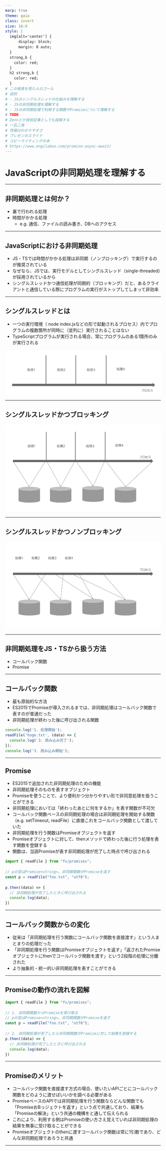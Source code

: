 ```yaml
---
marp: true
theme: gaia
class: invert
size: 16:9
style: |
  img[alt='center'] {
      display: block;
      margin: 0 auto;
  }
  strong,b {
    color: red;
  }
  h2 strong,b {
    color: red;
  }
# この発表を見た人のゴール
# 目的
# - JSのシングルスレッドの仕組みを理解する
# - JSの非同期処理を理解する
# - JSの非同期処理で利用する関数やPromiseについて理解する
# TODO
# Zennとか技術記事としても投稿する
# 一石二鳥
# 究極のわかりやすさ
# プレゼンのスライド
# コピーライティングの本
# https://www.engilaboo.com/promise-async-await/
---
```


<!--
_class:
  - lead
  - invert
_footer: ""
-->

# JavaScriptの非同期処理を理解する

---

## 非同期処理とは何か？

- 裏で行われる処理
- 時間がかかる処理
    - e.g. 通信、ファイルの読み書き、DBへのアクセス

---

## JavaScriptにおける非同期処理

- JS・TSでは時間がかかる処理は非同期（ノンブロッキング）で実行するのが推奨されている
- なぜなら、JSでは、実行モデルとしてシングルスレッド（single-threaded）が採用されているから
- シングルスレッドかつ通信処理が同期的（ブロッキング）だと、あるクライアントと通信している際にプログラムの実行がストップしてしまって非効率

---

## シングルスレッドとは

- 一つの実行環境（ node index.jsなどの形で起動されるプロセス）内でプログラムの複数箇所が同時に（並列に）実行されることはない
- TypeScriptプログラムが実行される場合、常にプログラムのある1箇所のみが実行される

![w:980 center drop-shadow](4.png)

---

## シングルスレッドかつブロッキング

![w:940 center drop-shadow](2.jpg)

---

## シングルスレッドかつノンブロッキング

![w:940 center drop-shadow](3.jpg)

---

## 非同期処理をJS・TSから扱う方法

- コールバック関数
- Promise

---

## コールバック関数

- 最も原始的な方法
- ES2015でPromiseが導入されるまでは、非同期処理はコールバック関数で表すのが普通だった
- 非同期処理が終わった後に呼び出される関数

```ts
console.log('1. 処理開始');
readFile('hoge.txt', (data) => {
  console.log('3. 読み込み完了');
});
console.log('3. 読み込み開始');
```

---

## Promise

- ES2015で追加された非同期処理のための機能
- 非同期処理そのものを表すオブジェクト
- Promiseを使うことで、より便利かつ分かりやすい形で非同意処理を扱うことができる
- 非同期処理においては「終わったあとに何をするか」を表す関数が不可欠
- コールバック関数ベースの非同期処理の場合は非同期処理を開始する関数（e.g. setTimeout, readFile）に直接これをコールバック関数として渡していた
- 非同期処理を行う関数はPromiseオブジェクトを返す
- Promiseオブジェクトに対して、thenメソッドで終わった後に行う処理を表す関数を登録する
- 関数は、当該Promiseが表す非同期処理が完了した時点で呼び出される

```ts
import { readFile } from "fs/promises";

// pの型はPromise<string>。非同期関数がPromiseを返す
const p = readFile("foo.txt", "utf8");

p.then((data) => {
  // 非同期処理が完了したときに呼び出される
  console.log(data);
})
```

--- 

## コールバック関数からの変化

- 従来は「非同期処理を行う関数にコールバック関数を直接渡す」という人まとまりの処理だった
- 「非同期処理を行う関数はPromiseオブジェクトを返す」「返されたPromiseオブジェクトにthenでコールバック関数を渡す」という2段階の処理に分離された
- より抽象的・統一的い非同期処理を表すことができる

---

## Promiseの動作の流れを図解

```ts
import { readFile } from "fs/promises";

// 1. 非同期関数からPromiseを受け取る
// pの型はPromise<string>。非同期関数がPromiseを返す
const p = readFile("foo.txt", "utf8");

// 2. 非同期処理が完了したら非同期関数がPromiseに対して結果を登録する
p.then((data) => {
  // 非同期処理が完了したときに呼び出される
  console.log(data);
})
```


---

## Promiseのメリット

- コールバック関数を直接渡す方式の場合、使いたいAPIごとにコールバック関数をどのように渡せばいいかを調べる必要がある
- PromiseベースのAPIでは非同期処理を行う関数ならどんな関数でも「PromiseおBっジェクトを返す」という点で共通しており、結果も「Promiseの解決」という共通の機構をと通して伝えられる
- これにより、利用する側はPromiseの使い方さえ覚えていれば非同期処理の結果を無事に受け取ることができる
- Promiseオブジェクトのthenに渡すコールバック関数は常に1引数であり、どんな非同期処理であろうと共通

---

<!--
backgroundColor: black
footer: ""
-->
